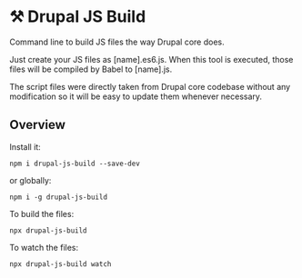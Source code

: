 # ⚒ Drupal JS Build

Command line to build JS files the way Drupal core does.

Just create your JS files as [name].es6.js. When this tool is executed, those files will be compiled by Babel to [name].js.

The script files were directly taken from Drupal core codebase without any modification so it will be easy to update them whenever necessary.

## Overview

Install it:

```
npm i drupal-js-build --save-dev
```

or globally:

```
npm i -g drupal-js-build
```

To build the files:

```
npx drupal-js-build
```

To watch the files:

```
npx drupal-js-build watch
```